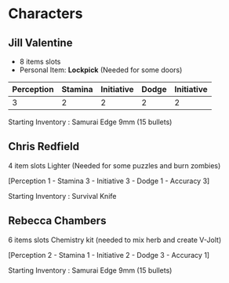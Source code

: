 Characters
===

Jill Valentine
----
* 8 items slots
* Personal Item: **Lockpick** (Needed for some doors)

| Perception | Stamina | Initiative | Dodge | Initiative |
|------------|---------|------------|-------|------------|
| 3 | 2 | 2 | 2 | 2 |

Starting Inventory : Samurai Edge 9mm (15 bullets)

Chris Redfield
----
4 item slots
Lighter (Needed for some puzzles and burn zombies)

[Perception 1 - Stamina 3 - Initiative 3 - Dodge 1 - Accuracy 3]

Starting Inventory : Survival Knife

Rebecca Chambers
----
6 items slots
Chemistry kit (needed to mix herb and create V-Jolt)

[Perception 2 - Stamina 1 - Initiative 2 - Dodge 3 - Accuracy 1]

Starting Inventory : Samurai Edge 9mm (15 bullets)
